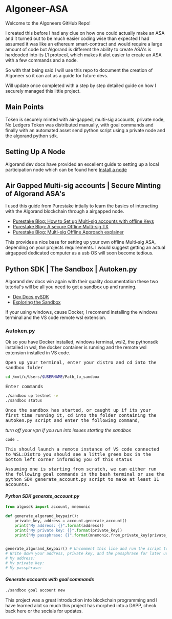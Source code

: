 # Algoneer-ASA

Welcome to the Algoneers GitHub Repo!

I created this before I had any clue on how one could actually make an ASA and it turned out to
be much easier coding wise than expected I had assumed it was like an ethereum smart-contract and would require a large amount of code
but Algorand is different the ability to create ASA's is hardcoded into its L1 protocol, which makes it alot easier to create an ASA
with a few commands and a node.

So with that being said I will use this repo to document the creation of Algoneer so it can act as a guide for future devs.

Will update once completed with a step by step detailed guide on how I securely managed this little project.

## Main Points

Token is securely minted with air-gapped, multi-sig accounts, private node, No Ledgers
Token was distributed manually, with goal commands and finally with an automated asset send python script using a private node and the algorand python sdk.

## Setting Up A Node

Algorand dev docs have provided an excellent guide to setting up a local participation node which can be found here [Install a node](https://developer.algorand.org/docs/run-a-node/setup/install/)

## Air Gapped Multi-sig accounts | Secure Minting of Algorand ASA's

I used this guide from Purestake intially to learn the basics of interacting with the Algorand blockchain through a airgapped node.

* [Purestake Blog: How to Set up Multi-sig accounts with offline Keys](https://www.purestake.com/blog/how-to-use-multisig-and-offline-keys-with-algorand/)
* [Purestake Blog: A secure Offline Multi-sig TX](https://www.purestake.com/blog/multisig-transaction-example-5-steps-to-sending-algo-securely/)
* [Purestake Blog: Multi-sig Offline Approach explainer](https://www.purestake.com/blog/multisig-accounts-and-offline-keys-improve-security/)

This provides a nice base for setting up your own offline Multi-sig ASA, depending on your projects requirements. I would suggest getting an actual airgapped dedicated computer as a usb OS will soon become tedious.

## Python SDK | The Sandbox | Autoken.py

Algorand dev docs win again with their quality documentation these two tutorial's will be all you need to get a sandbox up and running.

* [Dev Docs pySDK](https://developer.algorand.org/docs/sdks/python/)
* [Exploring the Sandbox](https://developer.algorand.org/tutorials/exploring-the-algorand-sandbox/)

If your using windows, cause Docker, I recomend installing the windows terminal and the VS code remote wsl extension.

### Autoken.py

Ok so you have Docker installed, windows terminal, wsl2, the pythonsdk installed in wsl, the docker container is running and the remote wsl extension installed in VS code.

<samp>Open up your terminal, enter your distro and cd into the sandbox folder</samp>

```bash
cd /mnt/c/Users/$USERNAME/Path_to_sandbox
```
<samp>Enter commands</samp>

```bash
./sandbox up testnet -v
./sandbox status
```
<samp>Once the sandbox has started, or caught up if its your first time running it, cd into the folder containing the autoken.py script and enter the following command,</samp>

*turn off your vpn if you run into issues starting the sandbox*

```bash
code .
```
<samp>This should launch a remote instance of VS code connected to WSL:Distro you should see a little green box in the bottom left corner informing you of this status</samp>

<samp>Assuming one is starting from scratch, we can either run the following goal commands in the bash terminal or use the python SDK generate_account.py script to make at least 11 accounts.</samp>

#### *Python SDK generate_account.py*
```python
from algosdk import account, mnemonic

def generate_algorand_keypair():
    private_key, address = account.generate_account()
    print("My address: {}".format(address))
    print("My private key: {}".format(private_key))
    print("My passphrase: {}".format(mnemonic.from_private_key(private_key)))


generate_algorand_keypair() # Uncomment this line and run the script to use the keypair generator.
# Write down your address, private key, and the passphrase for later usage:
# My address: 
# My private key: 
# My passphrase:
```

#### *Generate accounts with goal commands*

```bash
./sandbox goal account new
```



This project was a great introduction into blockchain programming and I have learned alot so much this project has morphed into a DAPP, check back here or the socials for updates.
